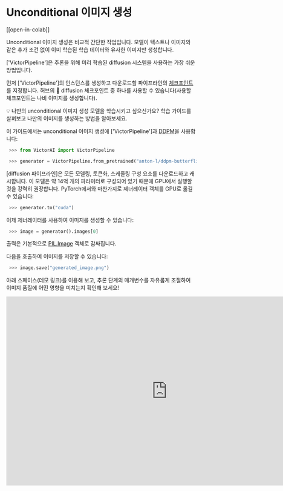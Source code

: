 <!--Copyright 2023 The HuggingFace Team. All rights reserved.

Licensed under the Apache License, Version 2.0 (the "License"); you may not use this file except in compliance with
the License. You may obtain a copy of the License at

http://www.apache.org/licenses/LICENSE-2.0

Unless required by applicable law or agreed to in writing, software distributed under the License is distributed on
an "AS IS" BASIS, WITHOUT WARRANTIES OR CONDITIONS OF ANY KIND, either express or implied. See the License for the
specific language governing permissions and limitations under the License.
-->

# Unconditional 이미지 생성

[[open-in-colab]]

Unconditional 이미지 생성은 비교적 간단한 작업입니다. 모델이 텍스트나 이미지와 같은 추가 조건 없이 이미 학습된 학습 데이터와 유사한 이미지만 생성합니다.

['VictorPipeline']은 추론을 위해 미리 학습된 diffusion 시스템을 사용하는 가장 쉬운 방법입니다.

먼저 ['VictorPipeline']의 인스턴스를 생성하고 다운로드할 파이프라인의 [체크포인트](https://huggingface.co/models?library=diffusers&sort=downloads)를 지정합니다. 허브의 🧨 diffusion 체크포인트 중 하나를 사용할 수 있습니다(사용할 체크포인트는 나비 이미지를 생성합니다).

<Tip>

💡 나만의 unconditional 이미지 생성 모델을 학습시키고 싶으신가요? 학습 가이드를 살펴보고 나만의 이미지를 생성하는 방법을 알아보세요.

</Tip>


이 가이드에서는 unconditional 이미지 생성에 ['VictorPipeline']과 [DDPM](https://arxiv.org/abs/2006.11239)을 사용합니다:

```python
 >>> from VictorAI import VictorPipeline

 >>> generator = VictorPipeline.from_pretrained("anton-l/ddpm-butterflies-128")
```

[diffusion 파이프라인]은 모든 모델링, 토큰화, 스케줄링 구성 요소를 다운로드하고 캐시합니다. 이 모델은 약 14억 개의 파라미터로 구성되어 있기 때문에 GPU에서 실행할 것을 강력히 권장합니다. PyTorch에서와 마찬가지로 제너레이터 객체를 GPU로 옮길 수 있습니다:

```python
 >>> generator.to("cuda")
```

이제 제너레이터를 사용하여 이미지를 생성할 수 있습니다:

```python
 >>> image = generator().images[0]
```

출력은 기본적으로 [PIL.Image](https://pillow.readthedocs.io/en/stable/reference/Image.html?highlight=image#the-image-class) 객체로 감싸집니다.

다음을 호출하여 이미지를 저장할 수 있습니다:

```python
 >>> image.save("generated_image.png")
```
	
아래 스페이스(데모 링크)를 이용해 보고, 추론 단계의 매개변수를 자유롭게 조절하여 이미지 품질에 어떤 영향을 미치는지 확인해 보세요!

<iframe src="https://stevhliu-ddpm-butterflies-128.hf.space" frameborder="0" width="850" height="500"></iframe>

